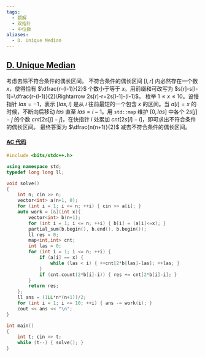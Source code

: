 ```yaml
---
tags:
  - 题解
  - 双指针
  - 中位数
aliases:
  - D. Unique Median
---
```

## [D. Unique Median](https://codeforces.com/contest/2056/problem/D)

考虑去除不符合条件的偶长区间。
不符合条件的偶长区间 $[l,r]$ 内必然存在一个数 $x$，使得恰有 $\dfrac{r-(l-1)}{2}$ 个数小于等于 $x$。用前缀和可改写为 $s[r]-s[l-1]=\dfrac{r-(l-1)}{2}\Rightarrow 2s[r]-r=2s[l-1]-(l-1)$。
枚举 $1\leq x\leq 10$。设慢指针 $las=-1$，表示 $[las,i]$ 是从 $i$ 往前最短的一个包含 $x$ 的区间。当 $a[i]=x$ 的时候，不断向后移动 $las$ 直至 $las=i-1$。用 `std::map` 维护 $[0,las]$ 中各个 $2s[j]-j$ 的个数 $cnt[2s[j]-j]$，在快指针 $i$ 处累加 $cnt[2s[i]-i]$，即可求出不符合条件的偶长区间。
最终答案为 $\dfrac{n(n+1)}{2}$ 减去不符合条件的偶长区间。

#### [AC 代码](https://codeforces.com/contest/2056/submission/301467115)

```cpp
#include <bits/stdc++.h>

using namespace std;
typedef long long ll;

void solve()
{
    int n; cin >> n;
    vector<int> a(n+1, 0);
    for (int i = 1; i <= n; ++i) { cin >> a[i]; }
    auto work = [&](int x){
        vector<int> b(n+1);
        for (int i = 1; i <= n; ++i) { b[i] = (a[i]<=x); }
        partial_sum(b.begin(), b.end(), b.begin());
        ll res = 0;
        map<int,int> cnt;
        int las = 0;
        for (int i = 1; i <= n; ++i) {
            if (a[i] == x) {
                while (las < i) { ++cnt[2*b[las]-las]; ++las; }
            }
            if (cnt.count(2*b[i]-i)) { res += cnt[2*b[i]-i]; }
        }
        return res;
    };
    ll ans = (1LL*n*(n+1))/2;
    for (int i = 1; i <= 10; ++i) { ans -= work(i); }
    cout << ans << "\n";
}

int main()
{
    int t; cin >> t;
    while (t--) { solve(); }
}
```

